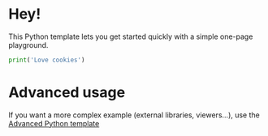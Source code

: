 # Hey!

This Python template lets you get started quickly with a simple one-page playground.

```python runnable
print('Love cookies')
```

# Advanced usage

If you want a more complex example (external libraries, viewers...), use the [Advanced Python template](https://tech.io/select-repo/429)
